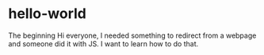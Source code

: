 # hello-world
The beginning
Hi everyone, I needed something to redirect from a webpage and 
someone did it with JS. I want to learn how to do that.
